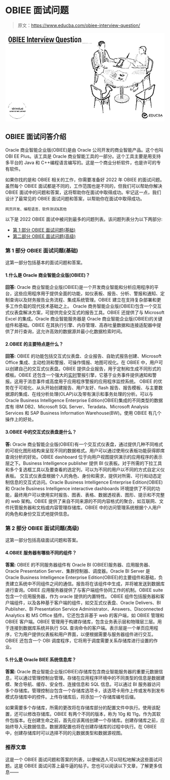 # OBIEE 面试问题

> 原文：<https://www.educba.com/obiee-interview-question/>

![OBIEE Interview Question](img/eac557e36e005b32b51dc34866980965.png)



## OBIEE 面试问答介绍

Oracle 商业智能企业版(OBIEE)是由 Oracle 公司开发的商业智能产品。这个也叫 OBI EE Plus。该工具是 Oracle 商业智能工具的一部分。这个工具主要是用支持多平台的 Java 和 C++编程语言编写的。这是一个商业分析软件，也是许可的专有软件。

如果你找的是和 OBIEE 相关的工作，你需要准备好 2022 年 OBIEE 的面试问题。虽然每个 OBIEE 面试都是不同的，工作范围也是不同的，但我们可以帮助你解决 OBIEE 面试中的问题和答案，这将帮助你在面试中取得成功。牢记这一点，我们设计了最常见的 OBIEE 面试问题和答案，以帮助你在面试中取得成功。

<small>网页开发、编程语言、软件测试&其他</small>

以下是 2022 OBIEE 面试中被问到最多的问题列表。该问题列表分为以下两部分:

*   [第 1 部分 OBIEE 面试问题(基础)](#1)
*   [第二部分 OBIEE 面试问题(高级)](#2)

### 第 1 部分 OBIEE 面试问题(基础)

这第一部分包括基本的面试问题和答案。

#### 1.什么是 Oracle 商业智能企业版(OBIEE)？

**回答:**
Oracle 商业智能企业版(OBIEE)是一个开发商业智能和分析应用程序的平台，这些应用程序用于提供全面的功能，如仪表板、报告、分析、警报和通知、定制查询以及财务报告业务流程、集成系统管理。OBIEE 建立在支持复杂部署和更多工作负载的现代技术基础之上。
Oracle 商务智能企业版(OBIEE)包含一个交互式仪表盘解决方案，可提供完全交互式的报告工具。OBIEE 还提供了与 Microsoft Excel 的集成。Oracle 商业智能服务器是 Oracle 商业智能企业版(OBIEE)的关键组件和基础。OBIEE 在其执行引擎、内存管理、高吞吐量数据和连接适配器中提供了并行查询，这允许高效的数据源并最小化数据检索时间。

#### 2.OBIEE 的主要特点是什么？

**回答:**
OBIEE 的功能包括交互式仪表盘、企业报告、自助式报告创建、Microsoft Office 集成、主动检测和警报、可操作情报、地图可视化。在 OBIEE 中，用户可以创建自己的交互式仪表盘。OBIEE 提供企业报告，用于定制和生成不同形式的模板。OBIEE 还包含一个强大的[实时](https://www.educba.com/real-time-analytics/)警报引擎，它基于业务事件提供通知和警报。这用于消息事件或高度用于应用程序警报的应用程序监控系统。
OBIEE 的优势在于可视化、从头开始创建报告、用户友好、flash 报告、报告模板、与主要数据源的集成、在线分析处理(OLAP)以及带有演示和事务处理的分析。可以与 Oracle Business Intelligence Enterprise Edition(OBIEE)集成的不同类型的数据库有 IBM DB2、Microsoft SQL Server、Teradata、Microsoft Analysis Services 和 SAP Business Information Warehouse(BW)。使用 OBIEE 有几个操作上的好处。

#### 3.OBIEE 中的交互式仪表盘是什么？

**答:**
Oracle 商业智能企业版(OBIEE)有一个交互式仪表盘，通过提供几种不同格式的可视化图形结构来呈现不同的数据格式。用户可以通过使用仪表板功能获得即席查询分析的好处。OBIEE dashboard 位于向用户视图提供演示的应用程序的表示层之下。Business Intelligence publisher 提供 BI 仪表板。对于所需的下拉工具和多个复选框工具以及要查看的选定列，可以为不同的用户以不同的方式自定义仪表板。
交互式仪表盘根据个人的角色、身份和需求，提供对所需、可行和动态定制信息的交互式访问。Oracle Business Intelligence Enterprise Edition(OBIEE)和 Oracle Business Intelligence interactive dashboards 环境提供了不同的功能，最终用户可以使用实时报告、图表、表格、数据透视表、图形、提示和不完整的 web 架构。OBIEE 提供了来自不同来源的不同内容格式的聚合，如互联网、文件托管服务器和文档或内容管理存储库。OBIEE 中的访问管理系统根据个人用户的角色和身份交互式地提供信息。

### 第 2 部分 OBIEE 面试问题(高级)

这第一部分包括高级面试问题和答案。

#### 4.OBIEE 服务器有哪些不同的组件？

**答案:**
OBIEE 的不同服务器组件有 Oracle BI (OBIEE)服务器、应用服务器、Oracle Presentation Server、集群控制器、调度器。Oracle BI Server 是 Oracle Business Intelligence Enterprise Edition(OBIEE)的主要组件和基础，负责建立系统中不同组件之间的通信。报告将在该组件中生成，并将被发送到数据库进行查询。OBIEE 应用服务器提供了与客户端组件协同工作的机制。OBIEE suite 包含一个应用服务器，作为 oracle 提供的内置特性。
OBIEE 组件包括服务器和客户端组件，以及各种基于客户端的组件，如交互式仪表盘、Oracle Delivers、BI Publisher、BI Presentation Service Administrator、Answers、Disconnected Analytics 和 MS Office 插件。它还包含非基于 web 的客户端，如 OBIEE 管理和 OBIEE 客户端。OBIEE 管理用于构建存储库，包含业务表示层和物理层三层。用于连接到数据库系统并执行 SQL 查询命令的客户端。表示层是一个单页应用程序，它为用户提供仪表板和用户界面，以便根据需要与服务器组件进行交互。OBIEE 还包含一个 OBI 调度程序，它将用于调度需要关系存储库进行设置的作业。

#### 5.什么是 Oracle BIEE 系统信息库？

**答案:**
Oracle 商业智能企业版(OBIEE)存储库包含商业智能服务器的重要元数据信息，可以通过管理控制台管理。存储在应用程序环境中的不同类型的信息是数据建模、聚合导航、缓存、安全性、连接信息和 SQL 信息。可以通过 BI 服务器访问多个存储库。管理控制台包含一个存储库选项卡，该选项卡用作上传或发布到发布模式存储库中的控件。上传存储库后，将添加一个存储库编号后缀。

如果需要多个存储库，所需的更改将在存储库部分的配置文件中执行。使用该配置，还可以修改存储库。OBIEE 有两个不同的版本，称为 10g 和 11g，作为其软件包版本。在创建生命之前，首先应该离线创建一个存储库。创建存储库之前，应始终导入元数据信息。数据源配置也将在创建存储库的过程中执行。在 OBIEE 中，创建存储库时可以选择不同的元数据类型和数据源视图。

### 推荐文章

这是一个 OBIEE 面试问题和答案的列表，以便候选人可以轻松地解决这些面试问题。这是 OBIEE 面试问答上最牛逼的帖子。您也可以阅读以下文章，了解更多信息——





